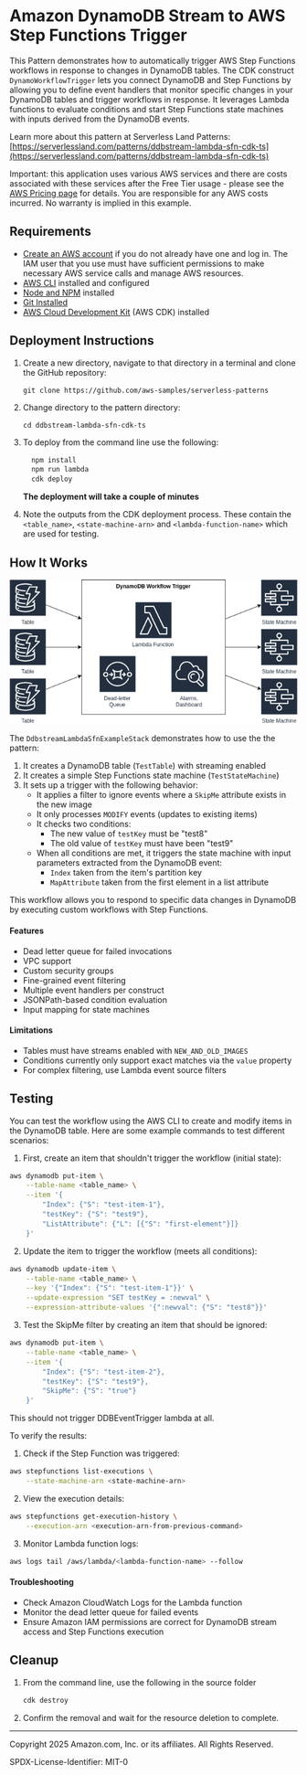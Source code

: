 
# Amazon DynamoDB Stream to AWS Step Functions Trigger

This Pattern demonstrates how to automatically trigger AWS Step Functions workflows in response to changes in DynamoDB tables. The CDK construct `DynamoWorkflowTrigger` lets you connect DynamoDB and Step Functions by allowing you to define event handlers that monitor specific changes in your DynamoDB tables and trigger workflows in response. It leverages Lambda functions to evaluate conditions and start Step Functions state machines with inputs derived from the DynamoDB events.

Learn more about this pattern at Serverless Land Patterns: [https://serverlessland.com/patterns/ddbstream-lambda-sfn-cdk-ts](https://serverlessland.com/patterns/ddbstream-lambda-sfn-cdk-ts)

Important: this application uses various AWS services and there are costs associated with these services after the Free Tier usage - please see the [AWS Pricing page](https://aws.amazon.com/pricing/) for details. You are responsible for any AWS costs incurred. No warranty is implied in this example.

## Requirements

* [Create an AWS account](https://portal.aws.amazon.com/gp/aws/developer/registration/index.html) if you do not already have one and log in. The IAM user that you use must have sufficient permissions to make necessary AWS service calls and manage AWS resources.
* [AWS CLI](https://docs.aws.amazon.com/cli/latest/userguide/install-cliv2.html) installed and configured
* [Node and NPM](https://nodejs.org/en/download/) installed
* [Git Installed](https://git-scm.com/book/en/v2/Getting-Started-Installing-Git)
* [AWS Cloud Development Kit](https://docs.aws.amazon.com/cdk/latest/guide/cli.html) (AWS CDK) installed

## Deployment Instructions

1. Create a new directory, navigate to that directory in a terminal and clone the GitHub repository:
    ```
    git clone https://github.com/aws-samples/serverless-patterns
    ```
2. Change directory to the pattern directory:
    ```
    cd ddbstream-lambda-sfn-cdk-ts
    ```
3. To deploy from the command line use the following:
    ```bash
      npm install
      npm run lambda
      cdk deploy
    ```
    **The deployment will take a couple of minutes**

4. Note the outputs from the CDK deployment process. These contain the `<table_name>`, `<state-machine-arn>` and `<lambda-function-name>` which are used for testing.



## How It Works

![Architecture Diagram](ddbstream-lambda-sfn-cdk-ts.png)

The `DdbstreamLambdaSfnExampleStack` demonstrates how to use the the pattern:

1. It creates a DynamoDB table (`TestTable`) with streaming enabled
2. It creates a simple Step Functions state machine (`TestStateMachine`)
3. It sets up a trigger with the following behavior:
   - It applies a filter to ignore events where a `SkipMe` attribute exists in the new image
   - It only processes `MODIFY` events (updates to existing items)
   - It checks two conditions:
     - The new value of `testKey` must be "test8"
     - The old value of `testKey` must have been "test9"
   - When all conditions are met, it triggers the state machine with input parameters extracted from the DynamoDB event:
     - `Index` taken from the item's partition key
     - `MapAttribute` taken from the first element in a list attribute

This workflow allows you to respond to specific data changes in DynamoDB by executing custom workflows with Step Functions.


#### Features

- Dead letter queue for failed invocations
- VPC support
- Custom security groups
- Fine-grained event filtering
- Multiple event handlers per construct
- JSONPath-based condition evaluation
- Input mapping for state machines

#### Limitations

- Tables must have streams enabled with `NEW_AND_OLD_IMAGES`
- Conditions currently only support exact matches via the `value` property
- For complex filtering, use Lambda event source filters

## Testing

You can test the workflow using the AWS CLI to create and modify items in the DynamoDB table. Here are some example commands to test different scenarios:

1. First, create an item that shouldn't trigger the workflow (initial state):
```bash
aws dynamodb put-item \
    --table-name <table_name> \
    --item '{ 
        "Index": {"S": "test-item-1"},
        "testKey": {"S": "test9"},
        "ListAttribute": {"L": [{"S": "first-element"}]}
    }'
```

2. Update the item to trigger the workflow (meets all conditions):
```bash
aws dynamodb update-item \
    --table-name <table_name> \
    --key '{"Index": {"S": "test-item-1"}}' \
    --update-expression "SET testKey = :newval" \
    --expression-attribute-values '{":newval": {"S": "test8"}}'
```

3. Test the SkipMe filter by creating an item that should be ignored:
```bash
aws dynamodb put-item \
    --table-name <table_name> \
    --item '{ 
        "Index": {"S": "test-item-2"},
        "testKey": {"S": "test9"},
        "SkipMe": {"S": "true"}
    }'
```
This should not trigger DDBEventTrigger lambda at all.  

To verify the results:

1. Check if the Step Function was triggered:
```bash
aws stepfunctions list-executions \
    --state-machine-arn <state-machine-arn>
```

2. View the execution details:
```bash
aws stepfunctions get-execution-history \
    --execution-arn <execution-arn-from-previous-command>
```

3. Monitor Lambda function logs:
```bash
aws logs tail /aws/lambda/<lambda-function-name> --follow
```


#### Troubleshooting

- Check Amazon CloudWatch Logs for the Lambda function
- Monitor the dead letter queue for failed events
- Ensure Amazon IAM permissions are correct for DynamoDB stream access and Step Functions execution

## Cleanup

1. From the command line, use the following in the source folder
    ```bash
    cdk destroy
    ```
2. Confirm the removal and wait for the resource deletion to complete.
----



Copyright 2025 Amazon.com, Inc. or its affiliates. All Rights Reserved.

SPDX-License-Identifier: MIT-0
